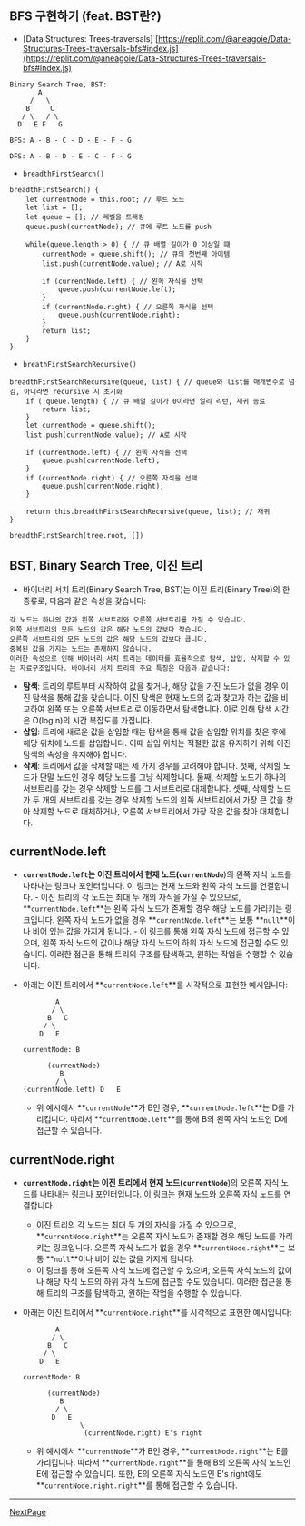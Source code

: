 ## BFS 구현하기 (feat. BST란?)

- [Data Structures: Trees-traversals] [https://replit.com/@aneagoie/Data-Structures-Trees-traversals-bfs#index.js](https://replit.com/@aneagoie/Data-Structures-Trees-traversals-bfs#index.js)

```tsx
Binary Search Tree, BST:
       A
     /   \
    B     C
   / \   / \
  D   E F   G

BFS: A - B - C - D - E - F - G

DFS: A - B - D - E - C - F - G
```

- `breadthFirstSearch()`

```tsx
breadthFirstSearch() {
	let currentNode = this.root; // 루트 노드
	let list = [];
	let queue = []; // 레벨을 트래킹
	queue.push(currentNode); // 큐에 루트 노드를 push

	while(queue.length > 0) { // 큐 배열 길이가 0 이상일 떄
		currentNode = queue.shift(); // 큐의 첫번째 아이템
		list.push(currentNode.value); // A로 시작

		if (currentNode.left) { // 왼쪽 자식을 선택
			queue.push(currentNode.left);
		}
		if (currentNode.right) { // 오른쪽 자식을 선택
			queue.push(currentNode.right);
		}
		return list;
	}
}
```

- `breathFirstSearchRecursive()`

```tsx
breadthFirstSearchRecursive(queue, list) { // queue와 list를 매개변수로 넘김, 아니라면 recursive 시 초기화
	if (!queue.length) { // 큐 배열 길이가 0이라면 얼리 리턴, 재귀 종료
		return list;
	}
	let currentNode = queue.shift();
	list.push(currentNode.value); // A로 시작

	if (currentNode.left) { // 왼쪽 자식을 선택
		queue.push(currentNode.left);
	}
	if (currentNode.right) { // 오른쪽 자식을 선택
		queue.push(currentNode.right);
	}

	return this.breadthFirstSearchRecursive(queue, list); // 재귀
}

breadthFirstSearch(tree.root, [])
```

## BST, Binary Search Tree, 이진 트리

- 바이너리 서치 트리(Binary Search Tree, BST)는 이진 트리(Binary Tree)의 한 종류로, 다음과 같은 속성을 갖습니다:

```
각 노드는 하나의 값과 왼쪽 서브트리와 오른쪽 서브트리를 가질 수 있습니다.
왼쪽 서브트리의 모든 노드의 값은 해당 노드의 값보다 작습니다.
오른쪽 서브트리의 모든 노드의 값은 해당 노드의 값보다 큽니다.
중복된 값을 가지는 노드는 존재하지 않습니다.
이러한 속성으로 인해 바이너리 서치 트리는 데이터를 효율적으로 탐색, 삽입, 삭제할 수 있는 자료구조입니다. 바이너리 서치 트리의 주요 특징은 다음과 같습니다:
```

- **탐색**: 트리의 루트부터 시작하여 값을 찾거나, 해당 값을 가진 노드가 없을 경우 이진 탐색을 통해 값을 찾습니다. 이진 탐색은 현재 노드의 값과 찾고자 하는 값을 비교하여 왼쪽 또는 오른쪽 서브트리로 이동하면서 탐색합니다. 이로 인해 탐색 시간은 O(log n)의 시간 복잡도를 가집니다.
- **삽입**: 트리에 새로운 값을 삽입할 때는 탐색을 통해 값을 삽입할 위치를 찾은 후에 해당 위치에 노드를 삽입합니다. 이때 삽입 위치는 적절한 값을 유지하기 위해 이진 탐색의 속성을 유지해야 합니다.
- **삭제**: 트리에서 값을 삭제할 때는 세 가지 경우를 고려해야 합니다. 첫째, 삭제할 노드가 단말 노드인 경우 해당 노드를 그냥 삭제합니다. 둘째, 삭제할 노드가 하나의 서브트리를 갖는 경우 삭제할 노드를 그 서브트리로 대체합니다. 셋째, 삭제할 노드가 두 개의 서브트리를 갖는 경우 삭제할 노드의 왼쪽 서브트리에서 가장 큰 값을 찾아 삭제할 노드로 대체하거나, 오른쪽 서브트리에서 가장 작은 값을 찾아 대체합니다.

## currentNode.left

- **`currentNode.left`**는 이진 트리에서 현재 노드(**`currentNode`**)의 왼쪽 자식 노드를 나타내는 링크나 포인터입니다.
  이 링크는 현재 노드와 왼쪽 자식 노드를 연결합니다. - 이진 트리의 각 노드는 최대 두 개의 자식을 가질 수 있으므로, **`currentNode.left`**는 왼쪽 자식 노드가 존재할 경우 해당 노드를 가리키는 링크입니다. 왼쪽 자식 노드가 없을 경우 **`currentNode.left`**는 보통 **`null`**이나 비어 있는 값을 가지게 됩니다. - 이 링크를 통해 왼쪽 자식 노드에 접근할 수 있으며, 왼쪽 자식 노드의 값이나 해당 자식 노드의 하위 자식 노드에 접근할 수도 있습니다. 이러한 접근을 통해 트리의 구조를 탐색하고, 원하는 작업을 수행할 수 있습니다.
- 아래는 이진 트리에서 **`currentNode.left`**를 시각적으로 표현한 예시입니다:

  ```
          A
         / \
        B   C
       / \
      D   E

  currentNode: B

        (currentNode)
           B
          / \
  (currentNode.left) D   E

  ```

  - 위 예시에서 **`currentNode`**가 B인 경우, **`currentNode.left`**는 D를 가리킵니다.
    따라서 **`currentNode.left`**를 통해 B의 왼쪽 자식 노드인 D에 접근할 수 있습니다.

## currentNode.right

- **`currentNode.right`**는 이진 트리에서 현재 노드(**`currentNode`**)의 오른쪽 자식 노드를 나타내는 링크나 포인터입니다. 이 링크는 현재 노드와 오른쪽 자식 노드를 연결합니다.
  - 이진 트리의 각 노드는 최대 두 개의 자식을 가질 수 있으므로, **`currentNode.right`**는 오른쪽 자식 노드가 존재할 경우 해당 노드를 가리키는 링크입니다. 오른쪽 자식 노드가 없을 경우 **`currentNode.right`**는 보통 **`null`**이나 비어 있는 값을 가지게 됩니다.
  - 이 링크를 통해 오른쪽 자식 노드에 접근할 수 있으며, 오른쪽 자식 노드의 값이나 해당 자식 노드의 하위 자식 노드에 접근할 수도 있습니다. 이러한 접근을 통해 트리의 구조를 탐색하고, 원하는 작업을 수행할 수 있습니다.
- 아래는 이진 트리에서 **`currentNode.right`**를 시각적으로 표현한 예시입니다:

  ```
          A
         / \
        B   C
       / \
      D   E

  currentNode: B

        (currentNode)
           B
          / \
         D   E
                \
                 (currentNode.right) E's right

  ```

  - 위 예시에서 **`currentNode`**가 B인 경우, **`currentNode.right`**는 E를 가리킵니다. 따라서 **`currentNode.right`**를 통해 B의 오른쪽 자식 노드인 E에 접근할 수 있습니다. 또한, E의 오른쪽 자식 노드인 E's right에도 **`currentNode.right.right`**를 통해 접근할 수 있습니다.

---

[NextPage](https://github.com/dusunax/javascript/blob/main/docs/BFS&DFS-02.md)
